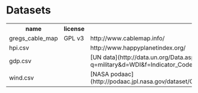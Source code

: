 # Datasets
<table>
<tr><th>name</th><th>license</th><th>source</th></tr>
<tr><td>gregs_cable_map</td><td>GPL v3</td><td>http://www.cablemap.info/</td></tr>
<tr><td>hpi.csv</td><td></td><td>http://www.happyplanetindex.org/</td></tr>
<tr><td>gdp.csv</td><td></td><td>[UN data](http://data.un.org/Data.aspx?q=military&d=WDI&f=Indicator_Code%3aMS.MIL.XPND.GD.ZS)</td></tr>
<tr><td>wind.csv</td><td></td><td>[NASA podaac](http://podaac.jpl.nasa.gov/dataset/CCMP_MEASURES_ATLAS_L4_OW_L3_0_WIND_VECTORS_FLK)</td></tr>
</table>
